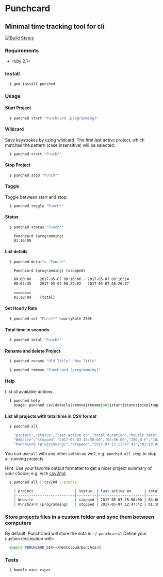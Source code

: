 # Punchcard
## Minimal time tracking tool for cli

[![Build Status](https://img.shields.io/travis/pstaender/punched.svg?branch=v1.0.0&style=flat-square)](https://travis-ci.org/pstaender/punched)

### Requirements

  * ruby 2.1+

### Install

```sh
  $ gem install punched
```

### Usage

#### Start Project

```sh
  $ punched start "Punchcard (programming)"
```

#### Wildcard

Save keystrokes by using wildcard. The first last active project, which matches the pattern (case insensitive) will be selected:

```sh
  $ punched start "Punch*"
```

#### Stop Project

```sh
  $ punched stop "Punch*"
```

#### Toggle

Toggle between start and stop:

```sh
  $ punched toggle "Punch*"
```

#### Status

```sh
  $ punched status "Punch*"

    Punchcard (programming)
    01:10:09
```

#### List details

```sh
  $ punched details "Punch*"

    Punchcard (programming) (stopped)

    00:00:08	2017-05-07 08:16:06 - 2017-05-07 08:16:14
    00:04:35	2017-05-07 08:22:02 - 2017-05-07 08:26:37
    ...
    ========
    01:10:04	(total)
```

#### Set Hourly Rate

```sh
  $ punched set "Punch*" hourlyRate 250€
```

#### Total time in seconds

```sh
  $ punched total "Punch*"
```

#### Rename and delete Project

```sh
  $ punched rename "Old Title" "New Title"
```

```sh
  $ punched remove "Punchcard (programming)"
```

#### Help

List all available actions:

```sh
  $ punched help
    Usage: punched csv|details|remove|rename|set|start|status|stop|toggle|total 'Name of my project'
```

#### List all projects with total time in CSV format

```sh
  $ punched all

    "project","status","last active on","total duration","hourly rate","earnings"
    "Website","stopped","2017-05-07 15:50:00","04:06:00","250.0 €","1025.00 €"
    "Punchcard (programming)","stopped","2017-07-11 12:47:42","01:10:04","",""
```

You can use `all` with any other action as well, e.g. `punched all stop` to stop all running projects.

Hint: Use your favorite output formatter to get a nicer project summary of your choice; e.g. with [csv2md](https://www.npmjs.com/package/csv2md):

```sh
  $ punched all | csv2md --pretty

    | project                   | status  | last active on      | total duration | hourly rate | earnings |
    |---------------------------|---------|---------------------|----------------|-------------|----------|
    | Website                   | stopped | 2017-05-07 15:50:00 | 04:06:00       | 250.0 €     | 1025.0 € |
    | Punchcard (programming)   | stopped | 2017-05-07 12:47:42 | 01:10:04       |             |          |
```

### Store projects files in a custom folder and sync them between computers

By default, PunchCard will store the data in `~/.punchcard/`. Define your custom destination with:

```sh
  export PUNCHCARD_DIR=~/Nextcloud/punchcard
```


### Tests

```sh
  $ bundle exec rspec
```
